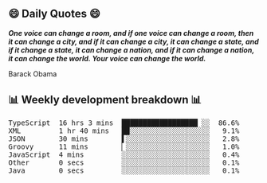 ## 😄 Daily Quotes 😄

_**One voice can change a room, and if one voice can change a room, then it can change a city, and if it can change a city, it can change a state, and if it change a state, it can change a nation, and if it can change a nation, it can change the world. Your voice can change the world.**_

Barack Obama



## 📊 Weekly development breakdown 📊

<pre>TypeScript  16 hrs 3 mins  ██████████████████▏░░  86.6%
XML         1 hr 40 mins   █▉░░░░░░░░░░░░░░░░░░░   9.1%
JSON        30 mins        ▌░░░░░░░░░░░░░░░░░░░░   2.8%
Groovy      11 mins        ▏░░░░░░░░░░░░░░░░░░░░   1.0%
JavaScript  4 mins         ░░░░░░░░░░░░░░░░░░░░░   0.4%
Other       0 secs         ░░░░░░░░░░░░░░░░░░░░░   0.1%
Java        0 secs         ░░░░░░░░░░░░░░░░░░░░░   0.1%</pre>